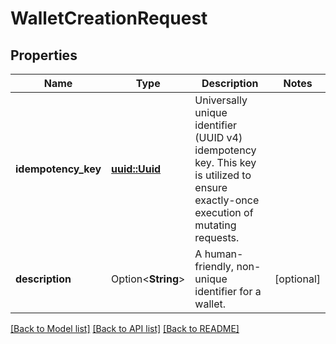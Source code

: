 # WalletCreationRequest

## Properties

Name | Type | Description | Notes
------------ | ------------- | ------------- | -------------
**idempotency_key** | [**uuid::Uuid**](uuid::Uuid.md) | Universally unique identifier (UUID v4) idempotency key. This key is utilized to ensure exactly-once execution of mutating requests. | 
**description** | Option<**String**> | A human-friendly, non-unique identifier for a wallet. | [optional]

[[Back to Model list]](../README.md#documentation-for-models) [[Back to API list]](../README.md#documentation-for-api-endpoints) [[Back to README]](../README.md)


